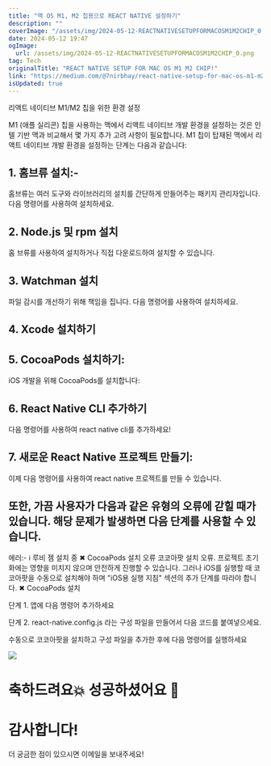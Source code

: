 ```yaml
---
title: "맥 OS M1, M2 칩용으로 REACT NATIVE 설정하기"
description: ""
coverImage: "/assets/img/2024-05-12-REACTNATIVESETUPFORMACOSM1M2CHIP_0.png"
date: 2024-05-12 19:47
ogImage: 
  url: /assets/img/2024-05-12-REACTNATIVESETUPFORMACOSM1M2CHIP_0.png
tag: Tech
originalTitle: "REACT NATIVE SETUP FOR MAC OS M1 M2 CHIP!"
link: "https://medium.com/@7nirbhay/react-native-setup-for-mac-os-m1-m2-chip-28895dd2defb"
isUpdated: true
---
```





리액트 네이티브 M1/M2 칩을 위한 환경 설정

M1 (애플 실리콘) 칩을 사용하는 맥에서 리액트 네이티브 개발 환경을 설정하는 것은 인텔 기반 맥과 비교해서 몇 가지 추가 고려 사항이 필요합니다. M1 칩이 탑재된 맥에서 리액트 네이티브 개발 환경을 설정하는 단계는 다음과 같습니다:

## 1. 홈브류 설치:-

홈브류는 여러 도구와 라이브러리의 설치를 간단하게 만들어주는 패키지 관리자입니다. 다음 명령어를 사용하여 설치하세요.



## 2. Node.js 및 rpm 설치

홈 브류를 사용하여 설치하거나 직접 다운로드하여 설치할 수 있습니다.

## 3. Watchman 설치

파일 감시를 개선하기 위해 책임을 집니다. 다음 명령어를 사용하여 설치하세요.



## 4. Xcode 설치하기

## 5. CocoaPods 설치하기:

iOS 개발을 위해 CocoaPods를 설치합니다:

## 6. React Native CLI 추가하기



다음 명령어를 사용하여 react native cli를 추가하세요!

## 7. 새로운 React Native 프로젝트 만들기:

이제 다음 명령어를 사용하여 react native 프로젝트를 만들 수 있습니다.

## 또한, 가끔 사용자가 다음과 같은 유형의 오류에 갇힐 때가 있습니다. 해당 문제가 발생하면 다음 단계를 사용할 수 있습니다.



에러:- ℹ 루비 젬 설치 중 ✖ CocoaPods 설치 오류 코코아팟 설치 오류. 프로젝트 초기화에는 영향을 미치지 않으며 안전하게 진행할 수 있습니다. 그러나 iOS를 실행할 때 코코아팟을 수동으로 설치해야 하며 "iOS용 실행 지침" 섹션의 추가 단계를 따라야 합니다. ✖ CocoaPods 설치

단계 1. 앱에 다음 명령어 추가하세요

단계 2. react-native.config.js 라는 구성 파일을 만들어서 다음 코드를 붙여넣으세요.

수동으로 코코아팟을 설치하고 구성 파일을 추가한 후에 다음 명령어를 실행하세요



<img src="/assets/img/2024-05-12-REACTNATIVESETUPFORMACOSM1M2CHIP_0.png" />

# 축하드려요💥 성공하셨어요 👏

# 감사합니다!

더 궁금한 점이 있으시면 이메일을 보내주세요!